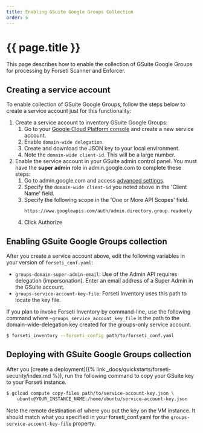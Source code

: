 ```yaml
---
title: Enabling GSuite Google Groups Collection
order: 5
---
```

#  {{ page.title }}

This page describes how to enable the collection of GSuite Google Groups for
processing by Forseti Scanner and Enforcer.

## Creating a service account

To enable collection of GSuite Google Groups, follow the steps below to create a
service account just for this functionality:

1.  Create a service account to inventory GSuite Google Groups:
    1.  Go to your
        [Google Cloud Platform console](https://console.cloud.google.com/iam-admin/serviceaccounts) and
        create a new service account.
    1.  Enable `domain-wide delegation`.
    1.  Create and download the JSON key to your local environment.
    1.  Note the `domain-wide client-id`. This will be a large number.
1.  Enable the service account in your GSuite admin control panel. You must have
    the **super admin** role in admin.google.com to complete these steps:
    1.  Go to admin.google.com and access
        [advanced settings](https://admin.google.com/ManageOauthClients).
    1.  Specify the `domain-wide client-id` you noted above in the 'Client Name' field.
    1.  Specify the following scope in the 'One or More API Scopes' field.
        ```
        https://www.googleapis.com/auth/admin.directory.group.readonly
        ```
    1. Click Authorize

## Enabling GSuite Google Groups collection

After you create a service account above, edit the following variables in your
version of `forseti_conf.yaml`:

-   `groups-domain-super-admin-email`: Use of the Admin API requires delegation
    (impersonation). Enter an email address of a Super Admin in the GSuite
    account.
-   `groups-service-account-key-file`: Forseti Inventory uses this path to
    locate the key file.

If you plan to invoke Forseti Inventory by command-line, use the following
command where `–groups_service_account_key_file` is the path to the
domain-wide-delegation key created for the groups-only service account.

  ```bash
  $ forseti_inventory --forseti_config path/to/forseti_conf.yaml
  ```

## Deploying with GSuite Google Groups collection

After you
[create a deployment]({% link _docs/quickstarts/forseti-security/index.md %}), run the
following command to copy your GSuite key to your Forseti instance.

  ```bash
  $ gcloud compute copy-files path/to/service-account-key.json \
      ubuntu@YOUR_INSTANCE_NAME:/home/ubuntu/service-account-key.json
  ```

Note the remote destination of where you put the key on the VM instance. It
should match what you specified in your forseti_conf.yaml for the
`groups-service-account-key-file` property.

